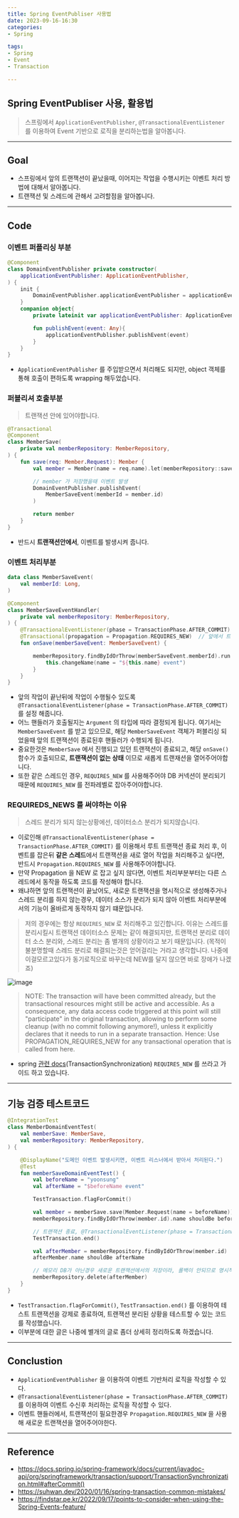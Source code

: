 ```yaml
---
title: Spring EventPubliser 사용법
date: 2023-09-16-16:30
categories:
- Spring

tags:
- Spring
- Event
- Transaction

---
```


## Spring EventPubliser 사용, 활용법
> 스프링에서 `ApplicationEventPublisher`, `@TransactionalEventListener` 를 이용하여 Event 기반으로 로직을 분리하는법을 알아봅니다.

---

## Goal
- 스프링에서 앞의 트랜잭션이 끝났을때, 이어지는 작업을 수행시키는 이벤트 처리 방법에 대해서 알아봅니다.
- 트랜잭션 및 스레드에 관해서 고려할점을 알아봅니다.

---

## Code

### 이벤트 퍼플리싱 부분

```kotlin
@Component
class DomainEventPublisher private constructor(
    applicationEventPublisher: ApplicationEventPublisher,
) {
    init {
        DomainEventPublisher.applicationEventPublisher = applicationEventPublisher
    }
    companion object{
        private lateinit var applicationEventPublisher: ApplicationEventPublisher

        fun publishEvent(event: Any){
            applicationEventPublisher.publishEvent(event)
        }
    }
}
```

- `ApplicationEventPublisher` 를 주입받으면서 처리해도 되지만, object 객체를 통해 호출이 편하도록 wrapping 해두었습니다.


### 퍼블리셔 호출부분
> 트랜잭션 안에 있어야합니다.

```kotlin
@Transactional
@Component
class MemberSave(
    private val memberRepository: MemberRepository,
) {
    fun save(req: Member.Request): Member {
        val member = Member(name = req.name).let(memberRepository::save)

        // member 가 저장했을때 이벤트 발생
        DomainEventPublisher.publishEvent(
            MemberSaveEvent(memberId = member.id)
        )

        return member
    }
}
```

- 반드시 **트랜잭션안에서**, 이벤트를 발생시켜 줍니다.

### 이벤트 처리부분

```kotlin
data class MemberSaveEvent(
    val memberId: Long,
)
```

```kotlin
@Component
class MemberSaveEventHandler(
    private val memberRepository: MemberRepository,
) {
    @TransactionalEventListener(phase = TransactionPhase.AFTER_COMMIT)  // 앞 작업에서의 커밋이 종료된뒤 처리
    @Transactional(propagation = Propagation.REQUIRES_NEW)  // 앞에서 트랜잭션이 완료되어 버렸기 떄문에, 여기서 변경작업을 하려면 새로운 트랜잭션을 열어야함.
    fun onSave(memberSaveEvent: MemberSaveEvent) {

        memberRepository.findByIdOrThrow(memberSaveEvent.memberId).run {
            this.changeName(name = "${this.name} event")
        }
    }
}
```

- 앞의 작업이 끝난뒤에 작업이 수행될수 있도록 `@TransactionalEventListener(phase = TransactionPhase.AFTER_COMMIT)` 를 설정 해줍니다.
- 어느 핸들러가 호출될지는 `Argument` 의 타입에 따라 결정되게 됩니다. 여기서는 `MemberSaveEvent` 를 받고 있으므로, 해당 `MemberSaveEvent` 객체가 퍼블리싱 되었을때 앞의 트랜잭션이 종료된후 핸들러가 수행되게 됩니다.
- 중요한것은 `MemberSave` 에서 진행되고 있던 트랜잭션이 종료되고, 해당 `onSave()` 함수가 호출되므로, **트랜잭션이 없는 상태** 이므로 새롭게 트랜재션을 열어주어야합니다.
- 또한 같은 스레드인 경우, `REQUIRES_NEW` 를 사용해주어야 DB 커넥션이 분리되기 때문에 `REQUIRES_NEW` 를 전파레벨로 잡아주어야합니다.

### REQUIREDS_NEWS 를 써야하는 이유
> 스레드 분리가 되지 않는상황에선, 데이터소스 분리가 되지않습니다.

- 이로인해 `@TransactionalEventListener(phase = TransactionPhase.AFTER_COMMIT)` 를 이용해서 루트 트랜잭션 종료 처리 후, 이벤트를 잡은뒤 **같은 스레드**에서 트랜잭션을 새로 열어 작업을 처리해주고 싶다면, 반드시 `Propagation.REQUIRES_NEW` 를 사용해주어야합니다.
- 만약 Propagation 을 NEW 로 잡고 싶지 않다면, 이벤트 처리부분부터는 다른 스레드에서 동작을 하도록 코드를 작성해야 합니다.
- 왜냐하면 앞의 트랜잭션이 끝났어도, 새로운 트랜잭션을 명시적으로 생성해주거나 스레드 분리를 하지 않는경우, 데이터 소스가 분리가 되지 않아 이벤트 처리부분에서의 기능이 올바르게 동작하지 않기 떄문입니다.

> 저의 경우에는 항상 `REQUIRES_NEW` 로 처리해주고 있긴합니다. 이유는 스레드를 분리시킬시 트랜잭션 데이터소스 문제는 같이 해결되지만, 트랜잭션 분리로 데이터 소스 분리와, 스레드 분리는 좀 별개의 상황이라고 보기 때문입니다. (목적이 불분명할때 스레드 분리로 해결되는것은 얻어걸리는 거라고 생각합니다. 나중에 이걸모르고있다가 동기로직으로 바꾸는데 NEW를 달지 않으면 바로 장애가 나겠죠)


![image](https://github.com/unluckyjung/unluckyjung.github.io/assets/43930419/7327af93-9fad-443e-89cc-baf8c3ce7173)

> NOTE: The transaction will have been committed already, but the transactional resources might still be active and accessible. As a consequence, any data access code triggered at this point will still "participate" in the original transaction, allowing to perform some cleanup (with no commit following anymore!), unless it explicitly declares that it needs to run in a separate transaction. Hence: Use PROPAGATION_REQUIRES_NEW for any transactional operation that is called from here.

- spring [관련 docs](https://docs.spring.io/spring-framework/docs/current/javadoc-api/org/springframework/transaction/support/TransactionSynchronization.html#afterCommit())(TransactionSynchronization) `REQUIRES_NEW` 를 쓰라고 가이드 하고 있습니다.

---

## 기능 검증 테스트코드

```kotlin
@IntegrationTest
class MemberDomainEventTest(
    val memberSave: MemberSave,
    val memberRepository: MemberRepository,
) {

    @DisplayName("도메인 이벤트 발생시키면, 이벤트 리스너에서 받아서 처리된다.")
    @Test
    fun memberSaveDomainEventTest() {
        val beforeName = "yoonsung"
        val afterName = "$beforeName event"

        TestTransaction.flagForCommit()

        val member = memberSave.save(Member.Request(name = beforeName))
        memberRepository.findByIdOrThrow(member.id).name shouldBe beforeName

        // 트랜잭션 종료, @TransactionalEventListener(phase = TransactionPhase.AFTER_COMMIT) 수행시킴
        TestTransaction.end()

        val afterMember = memberRepository.findByIdOrThrow(member.id)
        afterMember.name shouldBe afterName

        // 메모리 DB가 아닌경우 새로운 트랜잭션에서의 저장이라, 롤백이 안되므로 명시적으로 삭제해줘야함.
        memberRepository.delete(afterMember)
    }
}
```

- `TestTransaction.flagForCommit()`, `TestTransaction.end()` 를 이용하여 테스트 트랜잭션을 강제로 종료하여, 트랜잭션 분리된 상황을 테스트할 수 있는 코드를 작성했습니다.
- 이부분에 대한 글은 나중에 별개의 글로 좀더 상세히 정리하도록 하겠습니다.

---

## Conclustion
- `ApplicationEventPublisher` 을 이용하여 이벤트 기반처리 로직을 작성할 수 있다.
- `@TransactionalEventListener(phase = TransactionPhase.AFTER_COMMIT)` 를 이용하여 이벤트 수신후 처리하는 로직을 작성할 수 있다.
- 이벤트 핸들러에서, 트랜잭션이 필요한경우 `Propagation.REQUIRES_NEW` 을 사용해 새로운 트랜잭션을 열어주어야한다. 

---

## Reference
- https://docs.spring.io/spring-framework/docs/current/javadoc-api/org/springframework/transaction/support/TransactionSynchronization.html#afterCommit()
- https://suhwan.dev/2020/01/16/spring-transaction-common-mistakes/
- https://findstar.pe.kr/2022/09/17/points-to-consider-when-using-the-Spring-Events-feature/